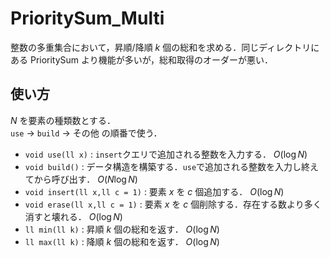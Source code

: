 # PrioritySum_Multi
整数の多重集合において，昇順/降順 $k$ 個の総和を求める．同じディレクトリにある PrioritySum より機能が多いが，総和取得のオーダーが悪い．
## 使い方
$N$ を要素の種類数とする．  
`use` $\longrightarrow$ `build` $\longrightarrow$ その他 の順番で使う．
- `void use(ll x)` : `insert`クエリで追加される整数を入力する． $O(\log N)$
- `void build()` : データ構造を構築する．`use`で追加される整数を入力し終えてから呼び出す． $O(N\log N)$
- `void insert(ll x,ll c = 1)` : 要素 $x$ を $c$ 個追加する． $O(\log N)$
- `void erase(ll x,ll c = 1)` : 要素 $x$ を $c$ 個削除する．存在する数より多く消すと壊れる． $O(\log N)$
- `ll min(ll k)` : 昇順 $k$ 個の総和を返す． $O(\log N)$
- `ll max(ll k)` : 降順 $k$ 個の総和を返す． $O(\log N)$
